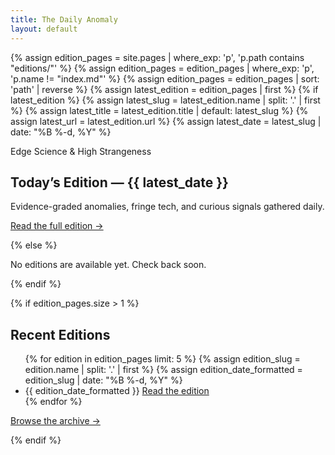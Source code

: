 ```yaml
---
title: The Daily Anomaly
layout: default
---
```


{% assign edition_pages = site.pages | where_exp: 'p', 'p.path contains "editions/"' %}
{% assign edition_pages = edition_pages | where_exp: 'p', 'p.name != "index.md"' %}
{% assign edition_pages = edition_pages | sort: 'path' | reverse %}
{% assign latest_edition = edition_pages | first %}
{% if latest_edition %}
  {% assign latest_slug = latest_edition.name | split: '.' | first %}
  {% assign latest_title = latest_edition.title | default: latest_slug %}
  {% assign latest_url = latest_edition.url %}
  {% assign latest_date = latest_slug | date: "%B %-d, %Y" %}
  <section class="home-intro">
    <p class="home-kicker">Edge Science &amp; High Strangeness</p>
    <h1 class="home-headline">Today’s Edition — {{ latest_date }}</h1>
    <p class="home-subhead">Evidence-graded anomalies, fringe tech, and curious signals gathered daily.</p>
    <p class="home-cta"><a class="badge" href="{{ site.baseurl }}{{ latest_url }}">Read the full edition →</a></p>
  </section>
{% else %}
  <p>No editions are available yet. Check back soon.</p>
{% endif %}

{% if edition_pages.size > 1 %}
  <section class="home-archive">
    <h2>Recent Editions</h2>
    <ul class="edition-list">
      {% for edition in edition_pages limit: 5 %}
        {% assign edition_slug = edition.name | split: '.' | first %}
        {% assign edition_date_formatted = edition_slug | date: "%B %-d, %Y" %}
        <li>
          <span class="edition-list__date">{{ edition_date_formatted }}</span>
          <a href="{{ site.baseurl }}{{ edition.url }}">Read the edition</a>
        </li>
      {% endfor %}
    </ul>
    <p class="home-archive__link"><a href="{{ site.baseurl }}/editions/">Browse the archive →</a></p>
  </section>
{% endif %}

